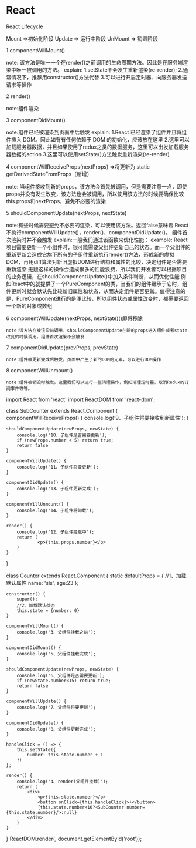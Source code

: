 # React

React Lifecycle

Mount =>初始化阶段
Update => 运行中阶段
UnMount => 销毁阶段

1 componentWillMount()

   note: 该方法是唯一一个在render()之前调用的生命周期方法。因此是在服务端渲染中唯一被调用的方法。
   explain: 1.setState不会发生重新渲染(re-render);
            2.通常情况下，推荐用constructor()方法代替
            3.可以进行开启定时器、向服务器发送请求等操作
            
2 render()

   note:组件渲染
   
3 componentDidMount()

   note:组件已经被渲染到页面中后触发 
   explain: 1.React 已经渲染了组件并且将组件插入 DOM。因此如有有任何依赖于 DOM 的初始化，应该放在这里
            2.这里可以加载服务器数据，并且如果使用了redux之类的数据服务，这里可以出发加载服务器数据的action
            3.这里可以使用setState()方法触发重新渲染(re-render)
  
4 componentWillReceiveProps(nextProps) =>将更新为 static getDerivedStateFromProps（新增）

   note: 当组件接收到新的props，该方法会首先被调用，但是需要注意一点，即使props并没有发生改变，该方法也会被调用，所以使用该方法的时候要确保比较               this.props和nextProps，避免不必要的渲染
   
5 shouldComponentUpdate(nextProps, nextState)

   note:有些时候需要避免不必要的渲染，可以使用该方法。返回false意味着 React 不执行componentWillUpdate()，render()，componentDidUpdate()。
        组件首次渲染时并不会触发
   explain:一般我们通过该函数来优化性能：
   example: React项目需要更新一个小组件时，很可能需要父组件更新自己的状态。而一个父组件的重新更新会造成它旗下所有的子组件重新执行render()方法，形成新的虚拟DOM，再用diff算法对新旧虚拟DOM进行结构和属性的比较，决定组件是否需要重新渲染
无疑这样的操作会造成很多的性能浪费，所以我们开发者可以根据项目的业务逻辑，在shouldComponentUpdate()中加入条件判断，从而优化性能
例如React中的就提供了一个PureComponent的类，当我们的组件继承于它时，组件更新时就会默认先比较新旧属性和状态，从而决定组件是否更新。值得注意的是，PureComponent进行的是浅比较，所以组件状态或属性改变时，都需要返回一个新的对象或数组
 
6 componentWillUpdate(nextProps, nextState)()即将移除

    note:该方法在被渲染前调用。shouldComponentUpdate在新的props进入组件或者state改变的时候调用。组件首次渲染不会触发

7 componentDidUpdate(prevProps, prevState)

    note:组件被更新完成后触发。页面中产生了新的DOM的元素，可以进行DOM操作
    
8 componentWillUnmount()

    note:组件被销毁时触发。这里我们可以进行一些清理操作，例如清理定时器，取消Redux的订阅事件等等。
    
    
import React from 'react'
import ReactDOM from 'react-dom';

class SubCounter extends React.Component {
    componentWillReceiveProps() {
        console.log('9、子组件将要接收到新属性');
    }

    shouldComponentUpdate(newProps, newState) {
        console.log('10、子组件是否需要更新');
        if (newProps.number < 5) return true;
        return false
    }

    componentWillUpdate() {
        console.log('11、子组件将要更新');
    }

    componentDidUpdate() {
        console.log('13、子组件更新完成');
    }

    componentWillUnmount() {
        console.log('14、子组件将卸载');
    }

    render() {
        console.log('12、子组件挂载中');
        return (
                <p>{this.props.number}</p>
        )
    }
}

class Counter extends React.Component {
    static defaultProps = {
        //1、加载默认属性
        name: 'sls',
        age:23
    };

    constructor() {
        super();
        //2、加载默认状态
        this.state = {number: 0}
    }

    componentWillMount() {
        console.log('3、父组件挂载之前');
    }

    componentDidMount() {
        console.log('5、父组件挂载完成');
    }

    shouldComponentUpdate(newProps, newState) {
        console.log('6、父组件是否需要更新');
        if (newState.number<15) return true;
        return false
    }

    componentWillUpdate() {
        console.log('7、父组件将要更新');
    }

    componentDidUpdate() {
        console.log('8、父组件更新完成');
    }

    handleClick = () => {
        this.setState({
            number: this.state.number + 1
        })
    };

    render() {
        console.log('4、render(父组件挂载)');
        return (
            <div>
                <p>{this.state.number}</p>
                <button onClick={this.handleClick}>+</button>
                {this.state.number<10?<SubCounter number={this.state.number}/>:null}
            </div>
        )
    }
}
ReactDOM.render(<Counter/>, document.getElementById('root'));
    
    
